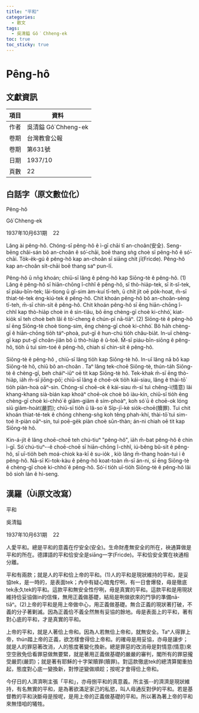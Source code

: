 ```yaml
---
title: "平和"
categories:
  - 散文
tags:
  - 吳清鎰 Gô͘ Chheng-ek
toc: true
toc_sticky: true
---
```


# Pêng-hô

## 文獻資訊

| 項目 | 資料 |
|---|---|
| 作者 | 吳清鎰 Gô͘ Chheng-ek |
| 卷期 | 台灣教會公報 |
| 卷期 | 第631號 |
| 日期 | 1937/10 |
| 頁數 | 22 |

## 白話字（原文數位化）

Pêng-hô

Gô͘ Chheng-ek

1937年10月631期    22

Lâng ài pêng-hô. Chóng-sī pêng-hô ê ì-gī chāi tī an-choân(安全). Seng-bēng châi-sán bô an-choân ê só͘-chāi, boē thang sǹg choè sī pêng-hô ê só͘-chāi. To̍k-e̍k-gú ê pêng-hô kap an-choân sī siāng chi̍t jī(Fricde). Pêng-hô kap an-choân si̍t-chāi boē thang saⁿ pun-lī.

Pêng-hô ū nn̄g khoán; chiū-sī lâng ê pêng-hô kap Siōng-tè ê pêng-hô. (1) Lâng ê pêng-hô sī hiān-chōng î-chhî ê pêng-hô, sī thò-hia̍p-tek, sī it-sî-tek, sī piáu-bīn-tek; lāi-tiong ū gî-sim àm-kuí tī-teh, ū chi̍t ji̍t oē po̍k-hoat, m̄-sī thiat-té-tek éng-kiú-tek ê pêng-hô. Chit khoán pêng-hô bô an-choân-sèng tī-teh, m̄-sī chin-si̍t ê pêng-hô. Chit khoán pêng-hô sī ēng hiān-chōng î-chhî kap thò-hia̍p choè in ê sìn-tiâu, bô ēng chèng-gī choè ki-chhó͘, kiat-kio̍k sī teh choè beh lâi ê tò͘-cheng ê chún-pī nā-tiāⁿ. (2) Siōng-tè ê pêng-hô sī ēng Siōng-tè choè tiong-sim, ēng chèng-gī choè ki-chhó͘. Bô ha̍h chèng-gī ê hiān-chōng tio̍h táⁿ-phoà, put-gī ê hun-chú tio̍h châu-bia̍t. In-uī chèng-gī kap put-gī choân-jiân bô ū thò-hia̍p ê û-toē. M̄-sī piáu-bīn-siōng ê pêng-hô, tio̍h ū tuì sim-toé ê pêng-hô, chiah sī chin-si̍t ê pêng-hô.

Siōng-tè ê pêng-hô , chiū-sī lâng tio̍h kap Siōng-tè hô. In-uī lâng nā bô kap Siōng-tè hô, chiū bô an-choân . Taⁿ lâng tek-choē Siōng-tè, thún-ta̍h Siōng-tè ê chèng-gī, beh cháiⁿ-iūⁿ oē tit kap Siōng-tè hô. Tek-khak m̄-sī ēng thò-hia̍p, ia̍h m̄-sī jiōng-pō͘; chiū-sī lâng ê choē-ok tio̍h kái-siau, lâng ê thài-tō͘ tio̍h piàn-hoà oāⁿ-sin. Chóng-sī choē-ok ê kái-siau m̄-sī tuì chêng-ì(情意) lâi khang-khang sià-bián kap khoàⁿ choē-ok choè bô iàu-kín, chiū-sī tio̍h ēng chèng-gī choè ki-chhó͘ ê giâm-giâm ê sím-phoàⁿ, koh só͘ ū ê choē-ok lóng siū giâm-hoa̍t(嚴罰); chiū-sī tio̍h ū Iâ-so͘ ê Si̍p-jī-kè sio̍k-choē(贖罪). Tuì chit khoán thiat-té-tek ê chóng chheng-sǹg koh têng phah-khí, thài-tō͘ tuì sim-toé it-piàn oāⁿ-sin, tuì poē-ge̍k piàn choè sūn-thàn; án-ni chiah oē tit kap Siōng-tè hô.

Kin-á-ji̍t ê lâng choē-choē teh chú-tiuⁿ "pêng-hô", ia̍h m̄-bat pêng-hô ê chin ì-gī. Só͘ chú-tiuⁿ--ê choē-choē sī hiān-chōng î-chhî, iú-bêng bû-si̍t ê pêng-hô, sī uī-tio̍h beh moá-chiok ka-kī ê su-io̍k , kiò lâng m̄-thang hoán-tuì i ê pêng-hô. Nā-sī Ki-tok-kàu ê pêng-hô koat-toàn m̄-sī án-ni, sī ēng Siōng-tè ê chèng-gī choè ki-chhó͘ ê pêng-hô. Só͘-í tio̍h uī-tio̍h Siōng-tè ê pêng-hô lâi bô sioh lán ê hi-seng.

## 漢羅（Ùi原文改寫）

平和

吳清鎰

1937年10月631期    22

人愛平和。總是平和的意義在佇安全(安全)。生命財產無安全的所在，袂通算做是平和的所在。德譯語的平和佮安全是siāng一字(Fricde)。平和佮安全實在袂通相分離。

平和有兩款；就是人的平和佮上帝的平和。(1)人的平和是現狀維持的平和，是妥協tek，是一時的，是表面tek；內中有疑心暗鬼佇咧，有一日會爆發，毋是徹底tek永久tek的平和。這款平和無安全性佇咧，毋是真實的平和。這款平和是用現狀維持佮妥協做in的信條，無用正義做基礎，結局是咧做欲來的鬥爭的準備nā-tiāⁿ。(2)上帝的平和是用上帝做中心，用正義做基礎。無合正義的現狀著打破，不義的分子著剿滅。因為正義佮不義全然無有妥協的餘地。毋是表面上的平和，著有對心底的平和，才是真實的平和。

上帝的平和，就是人著佮上帝和。因為人若無佮上帝和，就無安全。Taⁿ人得罪上帝，thún踏上帝的正義，欲怎樣會得佮上帝和。的確毋是用妥協，亦毋是讓步；就是人的罪惡著改消，人的態度著變化換新。總是罪惡的改消毋是對情意(情意)來空空赦免佮看罪惡做無要緊，就是著用正義做基礎的嚴嚴的審判，閣所有的罪惡攏受嚴罰(嚴罰)；就是著有耶穌的十字架贖罪(贖罪)。對這款徹底tek的總清算閣重拍起，態度對心底一變換新，對悖逆變做順趁；按呢才會得佮上帝和。

今仔日的人濟濟咧主張「平和」，亦毋捌平和的真意義。所主張--的濟濟是現狀維持，有名無實的平和，是為著欲滿足家己的私慾，叫人毋通反對伊的平和。若是基督教的平和決斷毋是按呢，是用上帝的正義做基礎的平和。所以著為著上帝的平和來無惜咱的犧牲。

